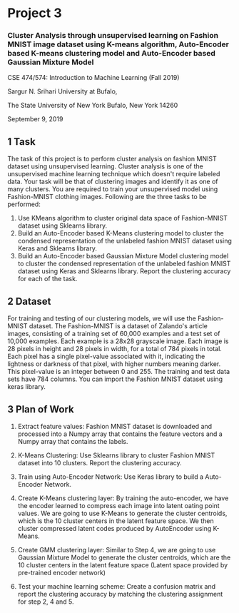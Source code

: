 # Project 3
### Cluster Analysis through unsupervised learning on Fashion MNIST image dataset using K-means algorithm, Auto-Encoder based K-means clustering model and Auto-Encoder based Gaussian Mixture Model

CSE 474/574: Introduction to Machine Learning 
(Fall 2019) 

Sargur N. Srihari 
University at Bufalo,

The State University of New York 
Bufalo, New York 14260

September 9, 2019

## 1 Task
The task of this project is to perform cluster analysis on fashion MNIST dataset using unsupervised
learning. Cluster analysis is one of the unsupervised machine learning technique which doesn't require
labeled data.
Your task will be that of clustering images and identify it as one of many clusters. You are required
to train your unsupervised model using Fashion-MNIST clothing images. Following are the three tasks
to be performed:

1. Use KMeans algorithm to cluster original data space of Fashion-MNIST dataset using Sklearns
library.
2. Build an Auto-Encoder based K-Means clustering model to cluster the condensed representation
of the unlabeled fashion MNIST dataset using Keras and Sklearns library.
3. Build an Auto-Encoder based Gaussian Mixture Model clustering model to cluster the condensed
representation of the unlabeled fashion MNIST dataset using Keras and Sklearns library.
Report the clustering accuracy for each of the task.

## 2 Dataset
For training and testing of our clustering models, we will use the Fashion-MNIST dataset. The
Fashion-MNIST is a dataset of Zalando's article images, consisting of a training set of 60,000 examples
and a test set of 10,000 examples. Each example is a 28x28 grayscale image.
Each image is 28 pixels in height and 28 pixels in width, for a total of 784 pixels in total. Each
pixel has a single pixel-value associated with it, indicating the lightness or darkness of that pixel, with
higher numbers meaning darker. This pixel-value is an integer between 0 and 255. The training and
test data sets have 784 columns. You can import the Fashion MNIST dataset using keras library.

## 3 Plan of Work
1. Extract feature values: Fashion MNIST dataset is downloaded and processed into a Numpy
array that contains the feature vectors and a Numpy array that contains the labels.

2. K-Means Clustering: Use Sklearns library to cluster Fashion MNIST dataset into 10 clusters.
Report the clustering accuracy.

3. Train using Auto-Encoder Network: Use Keras library to build a Auto-Encoder Network.

4. Create K-Means clustering layer: By training the auto-encoder, we have the encoder learned
to compress each image into latent 
oating point values. We are going to use K-Means to generate
the cluster centroids, which is the 10 cluster centers in the latent feature space. We then cluster
compressed latent codes produced by AutoEncoder using K-Means.

5. Create GMM clustering layer: Similar to Step 4, we are going to use Gaussian Mixture
Model to generate the cluster centroids, which are the 10 cluster centers in the latent feature
space (Latent space provided by pre-trained encoder network)

6. Test your machine learning scheme: Create a confusion matrix and report the clustering
accuracy by matching the clustering assignment for step 2, 4 and 5.
